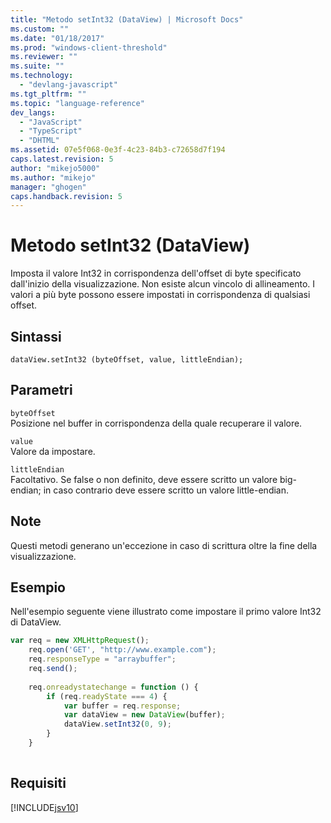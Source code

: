```yaml
---
title: "Metodo setInt32 (DataView) | Microsoft Docs"
ms.custom: ""
ms.date: "01/18/2017"
ms.prod: "windows-client-threshold"
ms.reviewer: ""
ms.suite: ""
ms.technology: 
  - "devlang-javascript"
ms.tgt_pltfrm: ""
ms.topic: "language-reference"
dev_langs: 
  - "JavaScript"
  - "TypeScript"
  - "DHTML"
ms.assetid: 07e5f068-0e3f-4c23-84b3-c72658d7f194
caps.latest.revision: 5
author: "mikejo5000"
ms.author: "mikejo"
manager: "ghogen"
caps.handback.revision: 5
---
```

# Metodo setInt32 (DataView)
Imposta il valore Int32 in corrispondenza dell'offset di byte specificato dall'inizio della visualizzazione.  Non esiste alcun vincolo di allineamento. I valori a più byte possono essere impostati in corrispondenza di qualsiasi offset.  
  
## Sintassi  
  
```  
dataView.setInt32 (byteOffset, value, littleEndian);   
```  
  
## Parametri  
 `byteOffset`  
 Posizione nel buffer in corrispondenza della quale recuperare il valore.  
  
 `value`  
 Valore da impostare.  
  
 `littleEndian`  
 Facoltativo.  Se false o non definito, deve essere scritto un valore big\-endian; in caso contrario deve essere scritto un valore little\-endian.  
  
## Note  
 Questi metodi generano un'eccezione in caso di scrittura oltre la fine della visualizzazione.  
  
## Esempio  
 Nell'esempio seguente viene illustrato come impostare il primo valore Int32 di DataView.  
  
```javascript  
var req = new XMLHttpRequest();  
    req.open('GET', "http://www.example.com");  
    req.responseType = "arraybuffer";  
    req.send();  
  
    req.onreadystatechange = function () {  
        if (req.readyState === 4) {  
            var buffer = req.response;  
            var dataView = new DataView(buffer);  
            dataView.setInt32(0, 9);  
        }  
    }  
  
```  
  
## Requisiti  
 [!INCLUDE[jsv10](../../javascript/reference/includes/jsv10-md.md)]